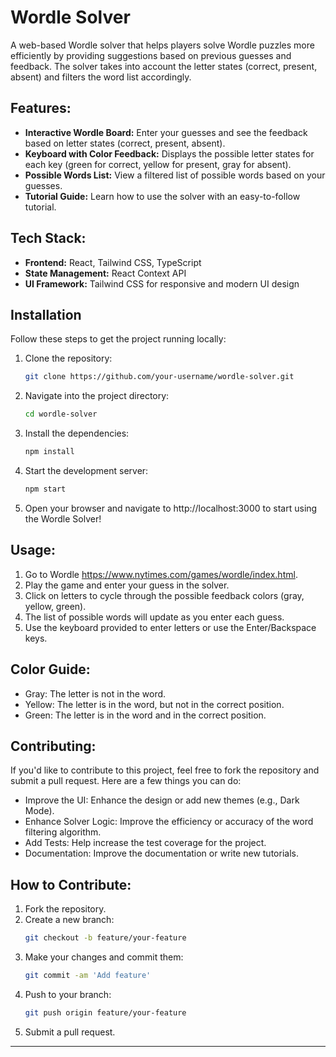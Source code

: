 # Wordle Solver

A web-based Wordle solver that helps players solve Wordle puzzles more efficiently by providing suggestions based on previous guesses and feedback. The solver takes into account the letter states (correct, present, absent) and filters the word list accordingly.

## Features:

- **Interactive Wordle Board:** Enter your guesses and see the feedback based on letter states (correct, present, absent).
- **Keyboard with Color Feedback:** Displays the possible letter states for each key (green for correct, yellow for present, gray for absent).
- **Possible Words List:** View a filtered list of possible words based on your guesses.
- **Tutorial Guide:** Learn how to use the solver with an easy-to-follow tutorial.

## Tech Stack:

- **Frontend:** React, Tailwind CSS, TypeScript
- **State Management:** React Context API
- **UI Framework:** Tailwind CSS for responsive and modern UI design

## Installation

Follow these steps to get the project running locally:

1. Clone the repository:
   ```bash
   git clone https://github.com/your-username/wordle-solver.git

2. Navigate into the project directory:
   ```bash
   cd wordle-solver

3. Install the dependencies:
   ```bash
   npm install

4. Start the development server:
   ```bash
   npm start

5. Open your browser and navigate to http://localhost:3000 to start using the Wordle Solver!

## Usage:

1. Go to Wordle https://www.nytimes.com/games/wordle/index.html.
2. Play the game and enter your guess in the solver.
3. Click on letters to cycle through the possible feedback colors (gray, yellow, green).
4. The list of possible words will update as you enter each guess.
5. Use the keyboard provided to enter letters or use the Enter/Backspace keys.

## Color Guide:

- Gray: The letter is not in the word.
- Yellow: The letter is in the word, but not in the correct position.
- Green: The letter is in the word and in the correct position.

## Contributing:

If you'd like to contribute to this project, feel free to fork the repository and submit a pull request. Here are a few things you can do:

- Improve the UI: Enhance the design or add new themes (e.g., Dark Mode).
- Enhance Solver Logic: Improve the efficiency or accuracy of the word filtering algorithm.
- Add Tests: Help increase the test coverage for the project.
- Documentation: Improve the documentation or write new tutorials.

## How to Contribute:

1. Fork the repository.
2. Create a new branch:
   ```bash
   git checkout -b feature/your-feature
3. Make your changes and commit them:
   ```bash
   git commit -am 'Add feature'
4. Push to your branch:
   ```bash
   git push origin feature/your-feature
5. Submit a pull request.

-------------------------------------------------------------------------------------------------------------------------------------